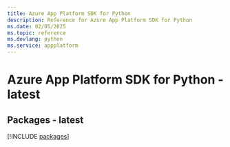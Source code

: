 ```yaml
---
title: Azure App Platform SDK for Python
description: Reference for Azure App Platform SDK for Python
ms.date: 02/05/2025
ms.topic: reference
ms.devlang: python
ms.service: appplatform
---
```

# Azure App Platform SDK for Python - latest
## Packages - latest
[!INCLUDE [packages](app-platform-index.md)]
